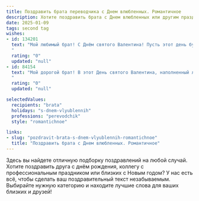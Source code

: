 ```yaml
---
title: Поздравить брата переводчика с Днем влюбленных. Романтичное
description: Хотите поздравить брата с Днем влюбленных или другим праздником? Наш ИИ создаст незабываемое поздравление, а вы обязательно выделитесь среди других.  
date: 2025-01-09
tags: second tag
wishes:
- id: 134201
  text: "Мой любимый брат! С Днём святого Валентина! Пусть этот день будет полон любви, нежности и романтики, пусть все твои переводы будут наполнены красотой и страстью, как твоя любовь.  Желаю тебе встретить свою прекрасную половинку, с которой слова станут излишни —  вашу историю расскажет сама любовь! ❤️
  "
  rating: "0"
  updated: "null"
- id: 84154
  text: "Мой дорогой брат! В этот День святого Валентина, наполненный любовью и нежностью, хочу пожелать тебе найти или сохранить ту самую, единственную, которая станет твоим вдохновением, твоей музой, переводчицей твоих самых сокровенных чувств. Пусть ваши сердца бьются в унисон, а жизнь будет ярче и прекраснее, чем любой самый сложный и захватывающий перевод! Любви тебе огромной и взаимной!
  "
  rating: "0"
  updated: "null"

selectedValues:
  recipients: "brata"
  holidays: "s-dnem-vlyublennih"
  professions: "perevodchik"
  style: "romantichnoe"

links:
- slug: "pozdravit-brata-s-dnem-vlyublennih-romantichnoe"
  title: "Поздравить брата с Днем влюбленных. Романтичное"
---
```


Здесь вы найдете отличную подборку поздравлений на любой случай.
Хотите поздравить друга с днём рождения, коллегу с профессиональным праздником или близких с Новым годом? У нас есть всё, чтобы сделать ваш поздравительный текст незабываемым. Выбирайте нужную категорию и находите лучшие слова для ваших близких и друзей!
